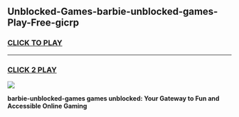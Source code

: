 
## Unblocked-Games-barbie-unblocked-games-Play-Free-gicrp
<h3>
<a href="https://premium76.site?title=barbie-unblocked-games&ref=23A">CLICK TO PLAY</a></h3>
<hr>

<h3>
<a href="https://premium76.site?title=barbie-unblocked-games&ref=23A">CLICK 2 PLAY</a>
  
</h3>

<a href="https://premium76.site?title=barbie-unblocked-games&ref=23A"><img src="https://clearcache.store/games.png"></a>


**barbie-unblocked-games games unblocked: Your Gateway to Fun and Accessible Online Gaming**
